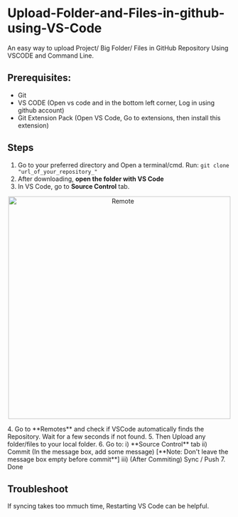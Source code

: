 # Upload-Folder-and-Files-in-github-using-VS-Code
An easy way to upload Project/ Big Folder/ Files in GitHub Repository Using VSCODE and Command Line.

## Prerequisites:
* Git
* VS CODE (Open vs code and in the bottom left corner, Log in using github account)
* Git Extension Pack (Open VS Code, Go to extensions, then install this extension)



## Steps
1. Go to your preferred directory and Open a terminal/cmd. Run:
```git clone "url_of_your_repository_"```
2. After downloading, **open the folder with VS Code**
3. In VS Code, go to **Source Control** tab.
<p align="center">
  <img src="https://github.com/Risvy/Easy-Way-to-Upload-Folders-in-github-using-VS-Code/blob/main/Capture.PNG" width="500" title="Remote">
</p>
4. Go to **Remotes** and check if VSCode automatically finds the Repository. Wait for a few seconds if not found.
5. Then Upload any folder/files to your local folder.
6. Go to:
  i) **Source Control** tab 
  ii) Commit (In the message box, add some message) [**Note: Don't leave the message box empty before commit**]
  iii) (After Commiting) Sync / Push
7. Done

## Troubleshoot 
If syncing takes too mmuch time, Restarting VS Code can be helpful.
